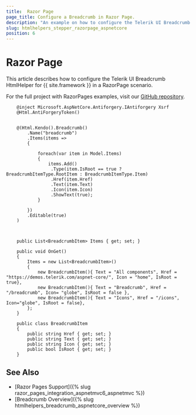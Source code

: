```yaml
---
title:  Razor Page
page_title: Configure a Breadcrumb in Razor Page.
description: "An example on how to configure the Telerik UI Breadcrumb HtmlHelper for {{ site.framework }} in a Razor Page."
slug: htmlhelpers_stepper_razorpage_aspnetcore
position: 6
---
```


# Razor Page

This article describes how to configure the Telerik UI Breadcrumb HtmlHelper for {{ site.framework }} in a RazorPage scenario.

For the full project with RazorPages examples, visit our [GitHub repository](https://github.com/telerik/ui-for-aspnet-core-examples/tree/master/Telerik.Examples.RazorPages).

```tab-RazorPage(csthml)        
    @inject Microsoft.AspNetCore.Antiforgery.IAntiforgery Xsrf
	@Html.AntiForgeryToken()
	
	
	@(Html.Kendo().Breadcrumb()
        .Name("breadcrumb")
        .Items(items =>
        {

            foreach(var item in Model.Items)
            {
                items.Add()
                 .Type(item.IsRoot == true ? BreadcrumbItemType.RootItem : BreadcrumbItemType.Item)
                 .Href(item.Href)
                 .Text(item.Text)
                 .Icon(item.Icon)
                 .ShowText(true);
            }                   
           
        })
        .Editable(true)
    )
	
```
```tab-PageModel(cshtml.cs)      
	
	public List<BreadcrumbItem> Items { get; set; }
        
    public void OnGet()
    {
        Items = new List<BreadcrumbItem>()
        {
            new BreadcrumbItem(){ Text = "All components", Href = "https://demos.telerik.com/aspnet-core/", Icon = "home", IsRoot = true},
            new BreadcrumbItem(){ Text = "Breadcrumb", Href = "/breadcrumb", Icon= "globe", IsRoot = false },
            new BreadcrumbItem(){ Text = "Icons", Href = "/icons", Icon="globe", IsRoot = false},
        };
    }

    public class BreadcrumbItem
    {
        public string Href { get; set; }
        public string Text { get; set; }
        public string Icon { get; set; }
        public bool IsRoot { get; set; }
    }
```

## See Also

* [Razor Pages Support]({% slug razor_pages_integration_aspnetmvc6_aspnetmvc %})
* [Breadcrumb Overview]({% slug htmlhelpers_breadcrumb_aspnetcore_overview %})

